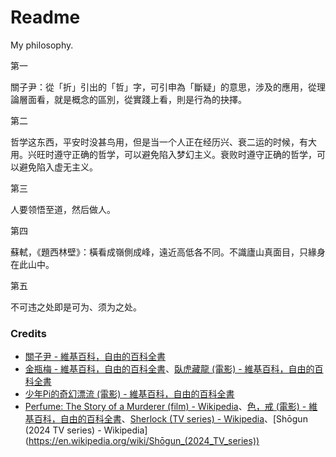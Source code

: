 # Readme
My philosophy.

第一

關子尹：從「折」引出的「哲」字，可引申為「斷疑」的意思，涉及的應用，從理論層面看，就是概念的區別，從實踐上看，則是行為的抉擇。

第二

哲学这东西，平安时没甚鸟用，但是当一个人正在经历兴、衰二运的时候，有大用。兴旺时遵守正确的哲学，可以避免陷入梦幻主义。衰败时遵守正确的哲学，可以避免陷入虚无主义。

第三

人要领悟至道，然后做人。

第四

蘇軾，《題西林壁》：橫看成嶺側成峰，遠近高低各不同。不識廬山真面目，只緣身在此山中。

第五

不可违之处即是可为、须为之处。

### Credits
- [關子尹 - 維基百科，自由的百科全書](https://zh.wikipedia.org/zh-hk/關子尹)
- [金瓶梅 - 維基百科，自由的百科全書](https://zh.wikipedia.org/zh-hk/金瓶梅)、[臥虎藏龍 (電影) - 維基百科，自由的百科全書](https://zh.wikipedia.org/zh-tw/臥虎藏龍_(電影))
- [少年Pi的奇幻漂流 (電影) - 維基百科，自由的百科全書](https://zh.wikipedia.org/zh-tw/少年Pi的奇幻漂流_(電影))
- [Perfume: The Story of a Murderer (film) - Wikipedia](https://en.wikipedia.org/wiki/Perfume:_The_Story_of_a_Murderer_(film))、[色，戒 (電影) - 維基百科，自由的百科全書](https://zh.wikipedia.org/zh-tw/色，戒_(電影))、[Sherlock (TV series) - Wikipedia](https://en.wikipedia.org/wiki/Sherlock_(TV_series))、[Shōgun (2024 TV series) - Wikipedia](https://en.wikipedia.org/wiki/Shōgun_(2024_TV_series))
